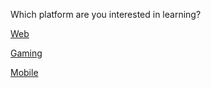 Which platform are you interested in learning?


[Web](web/web.md)

[Gaming](gaming/gaming.md)

[Mobile](mobile/mobile.md)